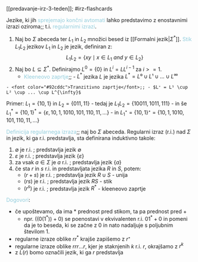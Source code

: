 [[predavanje-irz-3-teden]]; #irz-flashcards 

Jezike, ki jih <font color="#92cddc">sprejemajo končni avtomati</font> lahko predstavimo z enostavnimi izrazi oziroma;; t.i. <font color="#92cddc">regularnimi izrazi</font>.
<!--SR:!2024-11-03,11,270-->

1) Naj bo $\Sigma$ abeceda ter $L_1$ in $L_2$ množici besed iz [[Formalni jezik|$\Sigma^*$]]. <font color="#92cddc">Stik</font> $L_1L_2$ jezikov $L_1$ in $L_2$ je jezik, definiran z: $$L_1L_2 = \{xy \mid x \in L_1 \ and \ y \in L_2\}$$
2) Naj bo $L \subseteq \Sigma^*$. Definirajmo $L^0 = \{0\}$ in $L^{i} = LL^{i-1}$ za $i >= 1$.
	- <font color="#92cddc">Kleeneovo zaprtje</font>;; - $L^*$ jezika $L$ je jezika $L^* = L⁰ \cup L¹ \cup ... \cup L^{\infty}$
<!--SR:!2024-11-03,11,270-->
	- <font color="#92cddc">Tranzitivno zaprtje</font>;; - $L⁺ = L¹ \cup L² \cup ... \cup L^{\infty}$
<!--SR:!2024-10-24,3,250-->


Primer: $L_1 = \{10, 1\}$ in $L_2 = \{011, 11\}$
	- tedaj je $L_1L_2 = \{10011, 1011, 111\}$
	- in še $L_1^* = \{10, 1\}^* = \{\varepsilon, 10, 1, 1010, 101, 110, 11, ...\}$
	- in $L_1⁺ = \{10, 1\}⁺ = \{10, 1, 1010, 101, 110, 11, ...\}$

<font color="#92cddc">Definicija regularnega izraza</font>;; naj bo $\Sigma$ abeceda. Regularni izraz (r.i.) nad $\Sigma$ in jezik, ki ga r.i. predstavlja, sta definirana induktivno takole:
<!--SR:!2024-11-03,11,270-->
1) $\emptyset$ je r.i. ; predstavlja jezik $\emptyset$ 
2) $\varepsilon$ je r.i. ; predstavlja jezik $\{\varepsilon\}$
3) za vsak $a \in \Sigma$ je $a$ r.i. ; predstavlja jezik $\{a\}$
4) če sta $r$ in $s$ r.i. in predstavljata jezika $R$ in $S$, potem:
	- $(r+s)$ je r.i. ; predstavlja jezik $R \cup S$ - unija
	- $(rs)$ je r.i. ; predstavlja jezik $RS$ - stik
	- $(r^{s})$ je r.i. ; predstavlja jezik $R^*$ - kleeneovo zaprtje


<font color="#92cddc">Dogovori</font>:
- če upoštevamo, da ima $*$ prednost pred stikom, ta pa prednost pred $+$
	- npr. $((0(1^*))+0)$ se poenostavi v ekvivalenten r.i. $01^*+0$ in pomeni da je to beseda, ki se začne z $0$ in nato nadaljuje s poljubnim številom $1$.
- regularne izraze oblike $rr^*$ krajše zapišemo z $r⁺$
- regularne izraze oblike $rrr...r$, kjer je staknjenih $k$ r.i. $r$, okrajšamo z $r^k$
- z $L(r)$ bomo označili jezik, ki ga $r$ predstavlja


